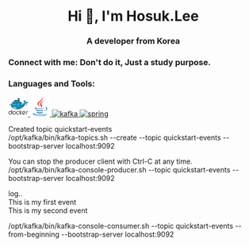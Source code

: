 <h1 align="center">Hi 👋, I'm Hosuk.Lee</h1>
<h3 align="center">A developer from Korea</h3>

<h3 align="left">Connect with me: Don't do it, Just a study purpose.</h3>
<p align="left">
</p>

<h3 align="left">Languages and Tools:</h3>
<p align="left"> 
<a href="https://www.docker.com/" target="_blank" rel="noreferrer"><img src="https://raw.githubusercontent.com/devicons/devicon/master/icons/docker/docker-original-wordmark.svg" alt="docker" width="40" height="40"/> </a> 
<a href="https://www.java.com" target="_blank" rel="noreferrer"><img src="https://raw.githubusercontent.com/devicons/devicon/master/icons/java/java-original.svg" alt="java" width="40" height="40"/> </a> <a href="https://developer.mozilla.org/en-US/docs/Web/JavaScript" target="_blank" rel="noreferrer"> 
<a href="https://kafka.apache.org/" target="_blank" rel="noreferrer"><img src="https://www.vectorlogo.zone/logos/apache_kafka/apache_kafka-icon.svg" alt="kafka" width="40" height="40"/> </a> 
<a href="https://spring.io/" target="_blank" rel="noreferrer"><img src="https://www.vectorlogo.zone/logos/springio/springio-icon.svg" alt="spring" width="40" height="40"/> </a> 
</p>

<p>
Created topic quickstart-events
<br>
/opt/kafka/bin/kafka-topics.sh --create --topic quickstart-events --bootstrap-server localhost:9092
</p>

<p>
You can stop the producer client with Ctrl-C at any time.
<br>
/opt/kafka/bin/kafka-console-producer.sh --topic quickstart-events --bootstrap-server localhost:9092

log..<br>
This is my first event<br>
This is my second event<br>
</p>

<p>
/opt/kafka/bin/kafka-console-consumer.sh --topic quickstart-events --from-beginning --bootstrap-server localhost:9092
</p>